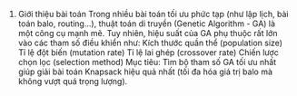 1. Giới thiệu bài toán
Trong nhiều bài toán tối ưu phức tạp (như lập lịch, bài toán balo, routing...), thuật toán di truyền (Genetic Algorithm - GA) là một công cụ mạnh mẽ. Tuy nhiên, hiệu suất của GA phụ thuộc rất lớn vào các tham số điều khiển như:
Kích thước quần thể (population size)
Tỉ lệ đột biến (mutation rate)
Tỉ lệ lai ghép (crossover rate)
Chiến lược chọn lọc (selection method)
Mục tiêu: Tìm bộ tham số GA tối ưu nhất giúp giải bài toán Knapsack hiệu quả nhất (tối đa hóa giá trị balo mà không vượt quá trọng lượng).
